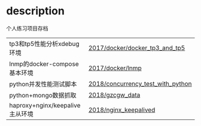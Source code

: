# description
个人练习项目存档

|                                 |                                                                        |
| ------------------------------- | ---------------------------------------------------------------------- |
| tp3和tp5性能分析xdebug环境      | [2017/docker/docker_tp3_and_tp5](2017/docker/docker_tp3_and_tp5)       |
| lnmp的docker-compose基本环境    | [2017/docker/lnmp](2017/docker/lnmp)                                   |
| python并发性能测试脚本          | [2018/concurrency_test_with_python](2018/concurrency_test_with_python) |
| python+mongo数据抓取            | [2018/gzcgw_data](2018/gzcgw_data)                                     |
| haproxy+nginx/keepalive主从环境 | [2018/nginx_keepalived](2018/nginx_keepalived)                         |